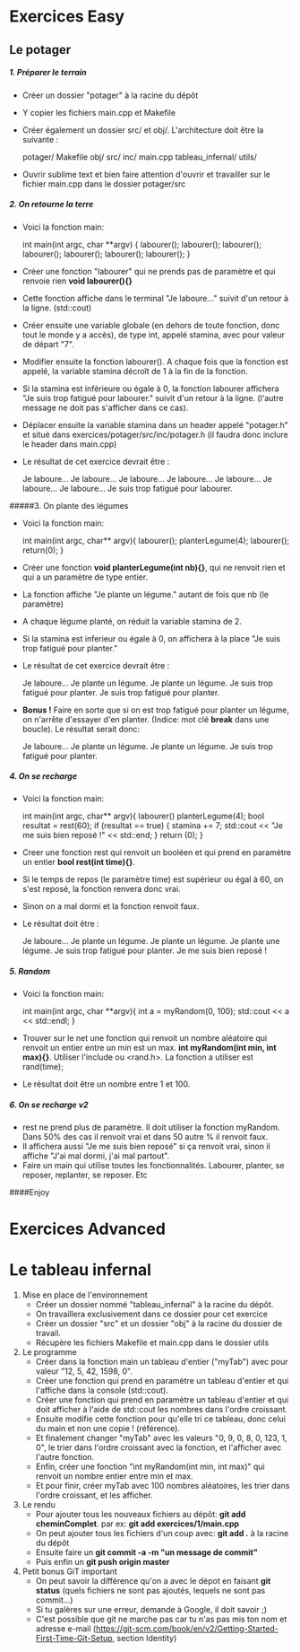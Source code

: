 Exercices Easy
===============

## Le potager
##### 1. Préparer le terrain
* Créer un dossier "potager" à la racine du dépôt
* Y copier les fichiers main.cpp et Makefile
* Créer également un dossier src/ et obj/. L'architecture doit être la suivante :
	

    potager/
        Makefile
		obj/
		src/
			inc/
			main.cpp
    tableau_infernal/
	utils/
	
* Ouvrir sublime text et bien faire attention d'ouvrir et travailler sur le fichier main.cpp dans le dossier potager/src
        
##### 2. On retourne la terre
* Voici la fonction main:


    int main(int argc, char **argv) {
        labourer();
        labourer();
        labourer();
        labourer();
        labourer();
        labourer();
        labourer();
    }
    
* Créer une fonction "labourer" qui ne prends pas de paramètre et qui renvoie rien __void labourer(){}__
* Cette fonction affiche dans le terminal "Je laboure..." suivit d'un retour à la ligne. (std::cout)
* Créer ensuite une variable globale (en dehors de toute fonction, donc tout le monde y a accès), de type int, appelé stamina, avec pour valeur de départ "7".
* Modifier ensuite la fonction labourer(). A chaque fois que la fonction est appelé, la variable stamina décroît de 1 à la fin de la fonction.
* Si la stamina est inférieure ou égale à 0, la fonction labourer affichera "Je suis trop fatigué pour labourer." suivit d'un retour à la ligne. (l'autre message ne doit pas s'afficher dans ce cas).
* Déplacer ensuite la variable stamina dans un header appelé "potager.h" et situé dans exercices/potager/src/inc/potager.h (il faudra donc inclure le header dans main.cpp)
* Le résultat de cet exercice devrait être :


    Je laboure...
    Je laboure...
    Je laboure...
    Je laboure...
    Je laboure...
    Je laboure...
    Je laboure...
    Je suis trop fatigué pour labourer.

#####3. On plante des légumes

* Voici la fonction main:


    int main(int argc, char** argv){
        labourer();
        planterLegume(4);
        labourer();
        return(0);
    }
* Créer une fonction __void planterLegume(int nb){}__, qui ne renvoit rien et qui a un paramètre de type entier.
* La fonction affiche "Je plante un légume." autant de fois que nb (le paramètre)
* A chaque légume planté, on réduit la variable stamina de 2.
* Si la stamina est inferieur ou égale à 0, on affichera à la place "Je suis trop fatigué pour planter."
* Le résultat de cet exercice devrait être :


    Je laboure...
    Je plante un légume.
    Je plante un légume.
    Je suis trop fatigué pour planter.
    Je suis trop fatigué pour planter.
* __Bonus !__ Faire en sorte que si on est trop fatigué pour planter un légume, on n'arrête d'essayer d'en planter. (Indice: mot clé __break__ dans une boucle). Le résultat serait donc:
    
    
    Je laboure...
    Je plante un légume.
    Je plante un légume.
    Je suis trop fatigué pour planter.
    
##### 4. On se recharge

* Voici la fonction main:


    int main(int argc, char** argv){
        labourer()
        planterLegume(4);
        bool resultat = rest(60);
        if (resultat == true) {
            stamina += 7;
            std::cout << "Je me suis bien reposé !" << std::end;
        }
        return (0);
    }

* Creer une fonction rest qui renvoit un booléen et qui prend en paramètre un entier __bool rest(int time){}__.
* Si le temps de repos (le paramètre time) est supérieur ou égal à 60, on s'est reposé, la fonction renvera donc vrai.
* Sinon on a mal dormi et la fonction renvoit faux.
* Le résultat doit être :


    Je laboure...
    Je plante un légume.
    Je plante un légume.
    Je plante une légume.
    Je suis trop fatigué pour planter.
    Je me suis bien reposé !
    
##### 5. Random
* Voici la fonction main:
    

    int main(int argc, char **argv){
        int a = myRandom(0, 100);
        std::cout << a << std::endl;
    }
* Trouver sur le net une fonction qui renvoit un nombre aléatoire qui renvoit un entier entre un min est un max. __int myRandom(int min, int max){}__. Utiliser l'include <rand> ou <rand.h>. La fonction a utiliser est rand(time);
* Le résultat doit être un nombre entre 1 et 100.

##### 6. On se recharge v2
* rest ne prend plus de paramètre. Il doit utiliser la fonction myRandom. Dans 50% des cas il renvoit vrai et dans 50 autre % il renvoit faux.
* Il affichera aussi "Je me suis bien reposé" si ça renvoit vrai, sinon il affiche "J'ai mal dormi, j'ai mal partout".
* Faire un main qui utilise toutes les fonctionnalités. Labourer, planter, se reposer, replanter, se reposer. Etc

####Enjoy


Exercices Advanced
===================

# Le tableau infernal
1. Mise en place de l'environnement
	* Créer un dossier nommé "tableau_infernal" à la racine du dépôt.
	* On travaillera exclusivement dans ce dossier pour cet exercice
	* Créer un dossier "src" et un dossier "obj" à la racine du dossier de travail.
	* Récupère les fichiers Makefile et main.cpp dans le dossier utils
2. Le programme
	* Créer dans la fonction main un tableau d'entier ("myTab") avec pour valeur "12, 5, 42, 1598, 0".
	* Créer une fonction qui prend en paramètre un tableau d'entier et qui l'affiche dans la console (std::cout).
	* Créer une fonction qui prend en paramètre un tableau d'entier et qui doit afficher à l'aide de std::cout les nombres dans l'ordre croissant.
	* Ensuite modifie cette fonction pour qu'elle tri ce tableau, donc celui du main et non une copie ! (référence).
	* Et finalement changer "myTab" avec les valeurs "0, 9, 0, 8, 0, 123, 1, 0", le trier dans l'ordre croissant avec la fonction, et l'afficher avec l'autre fonction.
	* Enfin, créer une fonction "int myRandom(int min, int max)" qui renvoit un nombre entier entre min et max.
	* Et pour finir, créer myTab avec 100 nombres aléatoires, les trier dans l'ordre croissant, et les afficher.
3. Le rendu
	* Pour ajouter tous les nouveaux fichiers au dépôt: __git add cheminComplet__. par ex: __git add exercices/1/main.cpp__
	* On peut ajouter tous les fichiers d'un coup avec: __git add .__ à la racine du dépôt
	* Ensuite faire un __git commit -a -m "un message de commit"__
	* Puis enfin un __git push origin master__
4. Petit bonus GiT important
	* On peut savoir la différence qu'on a avec le dépot en faisant __git status__ (quels fichiers ne sont pas ajoutés, lequels ne sont pas commit...)
	* Si tu galères sur une erreur, demande à Google, il doit savoir ;)
	* C'est possible que git ne marche pas car tu n'as pas mis ton nom et adresse e-mail (https://git-scm.com/book/en/v2/Getting-Started-First-Time-Git-Setup, section Identity)